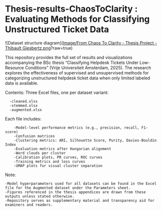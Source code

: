 # Thesis-results-ChaosToClarity : Evaluating Methods for Classifying Unstructured Ticket Data

![Dataset structure diagram]([Image/From Chaos To Clarity - Thesis Project - Thibault Giesbertz.png](https://github.com/Czesare/Thesis-results-ChaosToClarity/blob/main/Image/From%20Chaos%20To%20Clarity%20-%20Thesis%20Project%20-%20Thibault%20Giesbertz.png)?raw=true)



This repository provides the full set of results and visualizations accompanying the BSc thesis “Classifying Helpdesk Tickets Under Low-Resource Conditions” (Vrije Universiteit Amsterdam, 2025). The research explores the effectiveness of supervised and unsupervised methods for categorizing unstructured helpdesk ticket data when only limited labeled data is available.

Contents:
Three Excel files, one per dataset variant:

      -cleaned.xlsx
      -stemmed.xlsx
      -augmented.xlsx
    
Each file includes:

        -Model-level performance metrics (e.g., precision, recall, F1-score)
        -Confusion matrices
        -Clustering metrics: ARI, Silhouette Score, Purity, Davies-Bouldin Index
        -Evaluation metrics after Hungarian alignment
        -Word clouds per cluster
        -Calibration plots, PR curves, ROC curves
        -Training metrics and loss curves
        -UMAP plots for visual cluster separation
Note:

    -Model hyperparameters used for all datasets can be found in the Excel file for the Augmented dataset under the Parameters sheet.
    -Figures referenced in the thesis appendices are drawn from these outputs unless stated otherwise.
    -Repository serves as supplementary material and transparency aid for examiners and readers.
